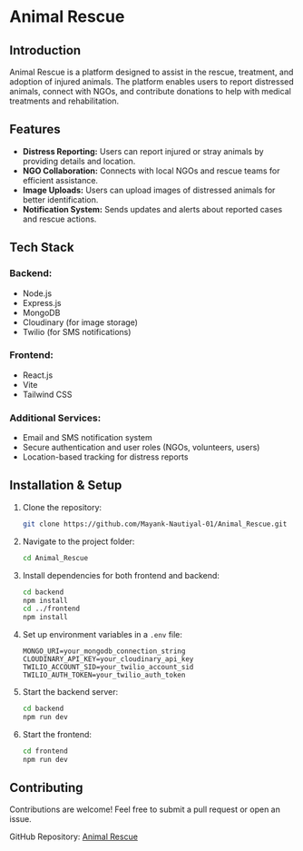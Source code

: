 # Animal Rescue

## Introduction
Animal Rescue is a platform designed to assist in the rescue, treatment, and adoption of injured animals. The platform enables users to report distressed animals, connect with NGOs, and contribute donations to help with medical treatments and rehabilitation.

## Features
- **Distress Reporting:** Users can report injured or stray animals by providing details and location.
- **NGO Collaboration:** Connects with local NGOs and rescue teams for efficient assistance.
- **Image Uploads:** Users can upload images of distressed animals for better identification.
- **Notification System:** Sends updates and alerts about reported cases and rescue actions.

## Tech Stack
### Backend:
- Node.js
- Express.js
- MongoDB
- Cloudinary (for image storage)
- Twilio (for SMS notifications)

### Frontend:
- React.js
- Vite
- Tailwind CSS

### Additional Services:
- Email and SMS notification system
- Secure authentication and user roles (NGOs, volunteers, users)
- Location-based tracking for distress reports

## Installation & Setup
1. Clone the repository:
   ```sh
   git clone https://github.com/Mayank-Nautiyal-01/Animal_Rescue.git
   ```
2. Navigate to the project folder:
   ```sh
   cd Animal_Rescue
   ```
3. Install dependencies for both frontend and backend:
   ```sh
   cd backend
   npm install
   cd ../frontend
   npm install
   ```
4. Set up environment variables in a `.env` file:
   ```env
   MONGO_URI=your_mongodb_connection_string
   CLOUDINARY_API_KEY=your_cloudinary_api_key
   TWILIO_ACCOUNT_SID=your_twilio_account_sid
   TWILIO_AUTH_TOKEN=your_twilio_auth_token
   ```
5. Start the backend server:
   ```sh
   cd backend
   npm run dev
   ```
6. Start the frontend:
   ```sh
   cd frontend
   npm run dev
   ```

## Contributing
Contributions are welcome! Feel free to submit a pull request or open an issue.



GitHub Repository: [Animal Rescue](https://github.com/Mayank-Nautiyal-01/Animal_Rescue)

